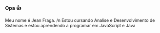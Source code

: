 ### Opa 👍

Meu nome é Jean Fraga. /n
Estou cursando Analise e Desenvolvimento de Sistemas e estou aprendendo a programar em JavaScript e Java
